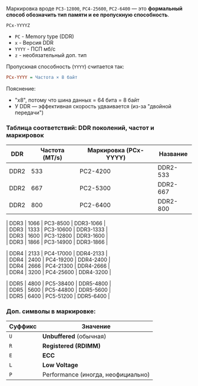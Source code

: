 Маркировка вроде `PC3-12800`, `PC4-25600`, `PC2-6400` — это **формальный способ обозначить тип памяти и ее пропускную способность**.
```
PCx-YYYYZ
```
- `PC` - Memory type (DDR)
- `x` - Версия DDR
- `YYYY` - ПСП мб/c
- `z` - необязательный доп. тип


Пропускная способность (`YYYY`) считается так:
```ini
PCx-YYYY = Частота × 8 байт
```
Пояснение:
- "x8", потому что шина данных = 64 бита = 8 байт
- У DDR — эффективная скорость удваивается (из-за "двойной передачи")


### Таблица соответствий: DDR поколений, частот и маркировок

|DDR|Частота (MT/s)|Маркировка (PCx-YYYY)|Название|
|---|---|---|---|
|DDR2|533|PC2-4200|DDR2-533|
|DDR2|667|PC2-5300|DDR2-667|
|DDR2|800|PC2-6400|DDR2-800|

| DDR3 | 1066 | PC3-8500 | DDR3-1066 |  
| DDR3 | 1333 | PC3-10600 | DDR3-1333 |  
| DDR3 | 1600 | PC3-12800 | DDR3-1600 |  
| DDR3 | 1866 | PC3-14900 | DDR3-1866 |

| DDR4 | 2133 | PC4-17000 | DDR4-2133 |  
| DDR4 | 2400 | PC4-19200 | DDR4-2400 |  
| DDR4 | 2666 | PC4-21300 | DDR4-2666 |  
| DDR4 | 3200 | PC4-25600 | DDR4-3200 |

| DDR5 | 4800 | PC5-38400 | DDR5-4800 |  
| DDR5 | 5600 | PC5-44800 | DDR5-5600 |  
| DDR5 | 6400 | PC5-51200 | DDR5-6400 |


### Доп. символы в маркировке:

|Суффикс|Значение|
|---|---|
|`U`|**Unbuffered** (обычная)|
|`R`|**Registered (RDIMM)**|
|`E`|**ECC**|
|`L`|**Low Voltage**|
|`P`|Performance (иногда, неофициально)|


